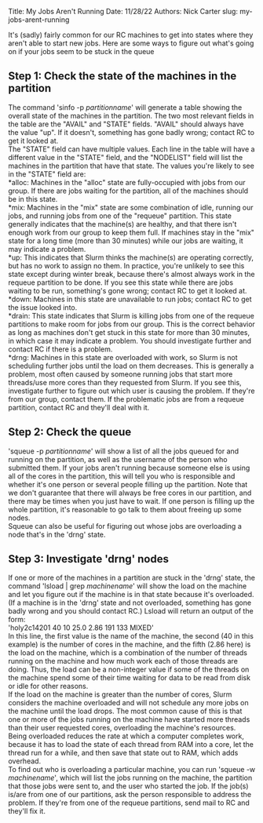 Title: My Jobs Aren't Running
Date: 11/28/22
Authors: Nick Carter
slug: my-jobs-arent-running
 
It's (sadly) fairly common for our RC machines to get into states where they aren't able to start new jobs.  Here are some ways to figure out what's going on if your jobs seem to be stuck in the queue

## Step 1: Check the state of the machines in the partition
The command 'sinfo -p _partitionname_' will generate a table showing the overall state of the machines in the partition.  The two most relevant fields in the table are the "AVAIL" and "STATE" fields.  "AVAIL" should always have the value "up".  If it doesn't, something has gone badly wrong; contact RC to get it looked at.  
The "STATE" field can have multiple values.  Each line in the table will have a different value in the "STATE" field, and the "NODELIST" field will list the machines in the partition that have that state.  The values you're likely to see in the "STATE" field are:  
*alloc: Machines in the "alloc" state are fully-occupied with jobs from our group.  If there are jobs waiting for the partition, all of the machines should be in this state.  
*mix: Machines in the "mix" state are some combination of idle, running our jobs, and running jobs from one of the "requeue" partition.  This state generally indicates that the machine(s) are healthy, and that there isn't enough work from our group to keep them full.  If machines stay in the "mix" state for a long time (more than 30 minutes) while our jobs are waiting, it may indicate a problem.  
*up: This indicates that Slurm thinks the machine(s) are operating correctly, but has no work to assign no them.  In practice, you're unlikely to see this state except during winter break, because there's almost always work in the requeue partition to be done.  If you see this state while there are jobs waiting to be run, something's gone wrong; contact RC to get it looked at.  
*down: Machines in this state are unavailable to run jobs; contact RC to get the issue looked into.  
*drain: This state indicates that Slurm is killing jobs from one of the requeue partitions to make room for jobs from our group.  This is the correct behavior as long as machines don't get stuck in this state for more than 30 minutes, in which case it may indicate a problem.  You should investigate further and contact RC if there is a problem.  
*drng: Machines in this state are overloaded with work, so Slurm is not scheduling further jobs until the load on them decreases.  This is generally a problem, most often caused by someone running jobs that start more threads/use more cores than they requested from Slurm.  If you see this, investigate further to figure out which user is causing the problem.  If they're from our group, contact them.  If the problematic jobs are from a requeue partition, contact RC and they'll deal with it.
## Step 2: Check the queue  
'squeue -p _partitionname_' will show a list of all the jobs queued for and running on the partition, as well as the username of the person who submitted them.  If your jobs aren't running because someone else is using all of the cores in the partition, this will tell you who is responsible and whether it's one person or several people filling up the partition.  Note that we don't guarantee that there will always be free cores in our partition, and there may be times when you just have to wait.  If one person is filling up the whole partition, it's reasonable to go talk to them about freeing up some nodes.  
Squeue can also be useful for figuring out whose jobs are overloading a node that's in the 'drng' state.
## Step 3: Investigate 'drng' nodes  
If one or more of the machines in a partition are stuck in the 'drng' state, the command 'lsload | grep _machinename_'  will show the load on the machine and let you figure out if the machine is in that state because it's overloaded.  (If a machine is in the 'drng' state and not overloaded, something has gone badly wrong and you should contact RC.)
Lsload will return an output of the form:  
'holy2c14201        40     10   25.0   2.86    191    133   MIXED'  
In this line, the first value is the name of the machine, the second (40 in this example) is the number of cores in the machine, and the fifth (2.86 here) is the load on the machine, which is a combination of the number of threads running on the machine and how much work each of those threads are doing.  Thus, the load can be a non-integer value if some of the threads on the machine spend some of their time waiting for data to be read from disk or idle for other reasons.  
If the load on the machine is greater than the number of cores, Slurm considers the machine overloaded and will not schedule any more jobs on the machine until the load drops.  The most common cause of this is that one or more of the jobs running on the machine have started more threads than their user requested cores, overloading the machine's resources.  
Being overloaded reduces the rate at which a computer completes work, because it has to load the state of each thread from RAM into a core, let the thread run for a while, and then save that state out to RAM, which adds overhead.  
To find out who is overloading a particular machine, you can run 'squeue -w _machinename_', which will list the jobs running on the machine, the partition that those jobs were sent to, and the user who started the job.  If the job(s) is/are from one of our partitions, ask the person responsible to address the problem.  If they're from one of the requeue partitions, send mail to RC and they'll fix it.


